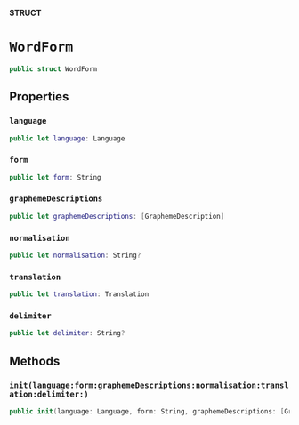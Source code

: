 **STRUCT**

# `WordForm`

```swift
public struct WordForm
```

## Properties
### `language`

```swift
public let language: Language
```

### `form`

```swift
public let form: String
```

### `graphemeDescriptions`

```swift
public let graphemeDescriptions: [GraphemeDescription]
```

### `normalisation`

```swift
public let normalisation: String?
```

### `translation`

```swift
public let translation: Translation
```

### `delimiter`

```swift
public let delimiter: String?
```

## Methods
### `init(language:form:graphemeDescriptions:normalisation:translation:delimiter:)`

```swift
public init(language: Language, form: String, graphemeDescriptions: [GraphemeDescription], normalisation: String?, translation: Translation, delimiter: String?)
```
